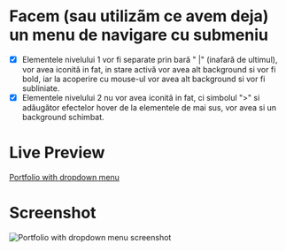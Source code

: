 # Facem (sau utilizãm ce avem deja) un menu de navigare cu submeniu

- [x] Elementele nivelului 1 vor fi separate prin bară " |" (inafară de ultimul), vor avea
      iconită in fat, in stare activă vor avea alt background si vor fi bold, iar la acoperire
      cu mouse-ul vor avea alt background si vor fi subliniate.
- [x] Elementele nivelului 2 nu vor avea iconitã in fat, ci simbolul ">" si adăugător
      efectelor hover de la elementele de mai sus, vor avea si un background schimbat.

# Live Preview

<a href="">Portfolio with dropdown menu</a>

# Screenshot

![Portfolio with dropdown menu screenshot]()
